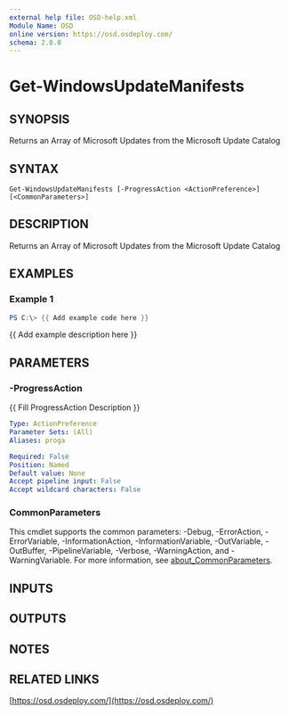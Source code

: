 ```yaml
---
external help file: OSD-help.xml
Module Name: OSD
online version: https://osd.osdeploy.com/
schema: 2.0.0
---
```


# Get-WindowsUpdateManifests

## SYNOPSIS
Returns an Array of Microsoft Updates from the Microsoft Update Catalog

## SYNTAX

```
Get-WindowsUpdateManifests [-ProgressAction <ActionPreference>] [<CommonParameters>]
```

## DESCRIPTION
Returns an Array of Microsoft Updates from the Microsoft Update Catalog

## EXAMPLES

### Example 1
```powershell
PS C:\> {{ Add example code here }}
```

{{ Add example description here }}

## PARAMETERS

### -ProgressAction
{{ Fill ProgressAction Description }}

```yaml
Type: ActionPreference
Parameter Sets: (All)
Aliases: proga

Required: False
Position: Named
Default value: None
Accept pipeline input: False
Accept wildcard characters: False
```

### CommonParameters
This cmdlet supports the common parameters: -Debug, -ErrorAction, -ErrorVariable, -InformationAction, -InformationVariable, -OutVariable, -OutBuffer, -PipelineVariable, -Verbose, -WarningAction, and -WarningVariable. For more information, see [about_CommonParameters](http://go.microsoft.com/fwlink/?LinkID=113216).

## INPUTS

## OUTPUTS

## NOTES

## RELATED LINKS

[https://osd.osdeploy.com/](https://osd.osdeploy.com/)

